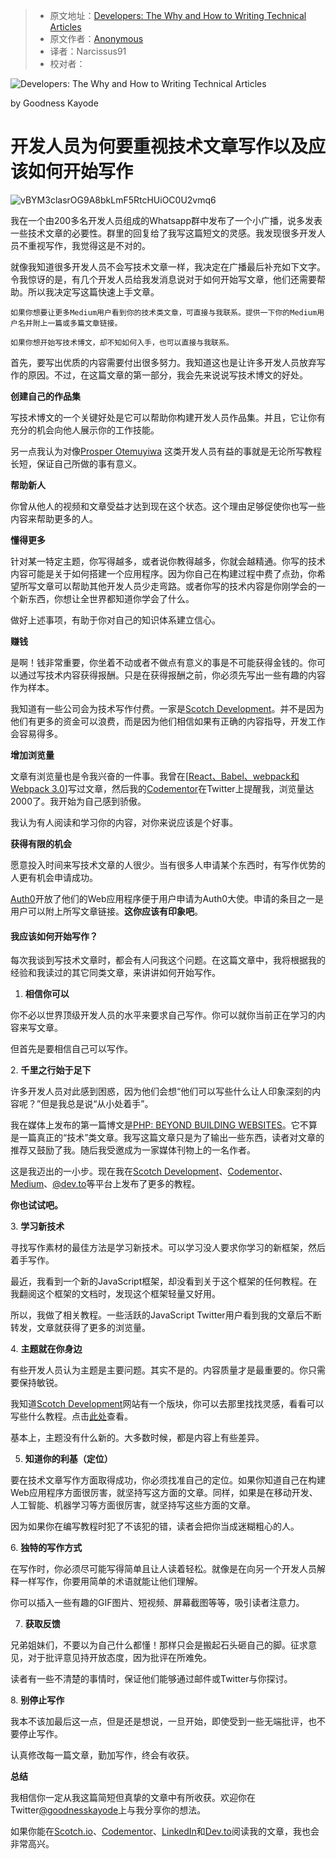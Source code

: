 > -  原文地址：[Developers: The Why and How to Writing Technical Articles](https://www.freecodecamp.org/news/developers-the-why-and-how-to-writing-technical-articles-54e824789ef6/)
> -  原文作者：[Anonymous](https://www.freecodecamp.orgAnonymous)
> -  译者：Narcissus91
> -  校对者：

![Developers: The Why and How to Writing Technical Articles](https://cdn-media-1.freecodecamp.org/images/1*9oDjve1kBfhr0xw7p4gwRQ.jpeg)

by Goodness Kayode

# 开发人员为何要重视技术文章写作以及应该如何开始写作

![vBYM3clasrOG9A8bkLmF5RtcHUiOC0U2vmq6](https://cdn-media-1.freecodecamp.org/images/vBYM3clasrOG9A8bkLmF5RtcHUiOC0U2vmq6)

我在一个由200多名开发人员组成的Whatsapp群中发布了一个小广播，说多发表一些技术文章的必要性。群里的回复给了我写这篇短文的灵感。我发现很多开发人员不重视写作，我觉得这是不对的。

就像我知道很多开发人员不会写技术文章一样，我决定在广播最后补充如下文字。令我惊讶的是，有几个开发人员给我发消息说对于如何开始写文章，他们还需要帮助。所以我决定写这篇快速上手文章。

```
如果你想要让更多Medium用户看到你的技术类文章，可直接与我联系。提供一下你的Medium用户名并附上一篇或多篇文章链接。
```

```
如果你想开始写技术博文，却不知如何入手，也可以直接与我联系。
```

首先，要写出优质的内容需要付出很多努力。我知道这也是让许多开发人员放弃写作的原因。不过，在这篇文章的第一部分，我会先来说说写技术博文的好处。

**创建自己的作品集**

写技术博文的一个关键好处是它可以帮助你构建开发人员作品集。并且，它让你有充分的机会向他人展示你的工作技能。

另一点我认为对像[Prosper Otemuyiwa](https://www.freecodecamp.org/news/developers-the-why-and-how-to-writing-technical-articles-54e824789ef6/undefined) 这类开发人员有益的事就是无论所写教程长短，保证自己所做的事有意义。

**帮助新人**

你曾从他人的视频和文章受益才达到现在这个状态。这个理由足够促使你也写一些内容来帮助更多的人。

**懂得更多**

针对某一特定主题，你写得越多，或者说你教得越多，你就会越精通。你写的技术内容可能是关于如何搭建一个应用程序。因为你自己在构建过程中费了点劲，你希望所写文章可以帮助其他开发人员少走弯路。或者你写的技术内容是你刚学会的一个新东西，你想让全世界都知道你学会了什么。

做好上述事项，有助于你对自己的知识体系建立信心。

**赚钱**

是啊！钱非常重要，你坐着不动或者不做点有意义的事是不可能获得金钱的。你可以通过写技术内容获得报酬。只是在获得报酬之前，你必须先写出一些有趣的内容作为样本。

我知道有一些公司会为技术写作付费。一家是[Scotch Development](https://www.freecodecamp.org/news/developers-the-why-and-how-to-writing-technical-articles-54e824789ef6/undefined)。并不是因为他们有更多的资金可以浪费，而是因为他们相信如果有正确的内容指导，开发工作会容易得多。

**增加浏览量**

文章有浏览量也是令我兴奋的一件事。我曾在\[[React、Babel、webpack和Webpack 3.0](https://www.codementor.io/goodnesskay/setting-up-react-with-webpack-3-0-yarn-and-babel-9ftd5phqz)\]写过文章，然后我的[Codementor](https://www.freecodecamp.org/news/developers-the-why-and-how-to-writing-technical-articles-54e824789ef6/undefined)在Twitter上提醒我，浏览量达2000了。我开始为自己感到骄傲。

我认为有人阅读和学习你的内容，对你来说应该是个好事。

**获得有限的机会**

愿意投入时间来写技术文章的人很少。当有很多人申请某个东西时，有写作优势的人更有机会申请成功。

[Auth0](https://www.freecodecamp.org/news/developers-the-why-and-how-to-writing-technical-articles-54e824789ef6/undefined)开放了他们的Web应用程序便于用户申请为Auth0大使。申请的条目之一是用户可以附上所写文章链接。**这你应该有印象吧**。

#### **我应该如何开始写作？**

每次我谈到写技术文章时，都会有人问我这个问题。在这篇文章中，我将根据我的经验和我读过的其它同类文章，来讲讲如何开始写作。

1.  **相信你可以**

你不必以世界顶级开发人员的水平来要求自己写作。你可以就你当前正在学习的内容来写文章。

但首先是要相信自己可以写作。

2\. **千里之行始于足下**

许多开发人员对此感到困惑，因为他们会想“他们可以写些什么让人印象深刻的内容呢？”但是我总是说“从小处着手”。

我在媒体上发布的第一篇博文是[PHP: BEYOND BUILDING WEBSITES](https://aboveintelligent.com/php-beyond-building-websites-207520c98d9f)。它不算是一篇真正的“技术”类文章。我写这篇文章只是为了输出一些东西，读者对文章的推荐又鼓励了我。随后我受邀成为一家媒体刊物上的一名作者。

这是我迈出的一小步。现在我在[Scotch Development](https://www.freecodecamp.org/news/developers-the-why-and-how-to-writing-technical-articles-54e824789ef6/undefined)、[Codementor](https://www.freecodecamp.org/news/developers-the-why-and-how-to-writing-technical-articles-54e824789ef6/undefined)、[Medium](https://www.freecodecamp.org/news/developers-the-why-and-how-to-writing-technical-articles-54e824789ef6/undefined)、[@dev.to](https://dev.to/)等平台上发布了更多的教程。

**你也试试吧。**

3\. **学习新技术**

寻找写作素材的最佳方法是学习新技术。可以学习没人要求你学习的新框架，然后着手写作。

最近，我看到一个新的JavaScript框架，却没看到关于这个框架的任何教程。在我翻阅这个框架的文档时，发现这个框架轻量又好用。

所以，我做了相关教程。一些活跃的JavaScript Twitter用户看到我的文章后不断转发，文章就获得了更多的浏览量。

4\. **主题就在你身边**

有些开发人员认为主题是主要问题。其实不是的。内容质量才是最重要的。你只需要保持敏锐。

我知道[Scotch Development](https://www.freecodecamp.org/news/developers-the-why-and-how-to-writing-technical-articles-54e824789ef6/undefined)网站有一个版块，你可以去那里找找灵感，看看可以写些什么教程。点击[此处](http://scotch.io/ideas)查看。

基本上，主题没有什么新的。大多数时候，都是内容上有些差异。

5. **知道你的利基（定位）**

要在技术文章写作方面取得成功，你必须找准自己的定位。如果你知道自己在构建Web应用程序方面很厉害，就坚持写这方面的文章。同样，如果是在移动开发、人工智能、机器学习等方面很厉害，就坚持写这些方面的文章。

因为如果你在编写教程时犯了不该犯的错，读者会把你当成迷糊粗心的人。

6\. **独特的写作方式**

在写作时，你必须尽可能写得简单且让人读着轻松。就像是在向另一个开发人员解释一样写作，你要用简单的术语就能让他们理解。

你可以插入一些有趣的GIF图片、短视频、屏幕截图等等，吸引读者注意力。

7. **获取反馈**

兄弟姐妹们，不要以为自己什么都懂！那样只会是搬起石头砸自己的脚。征求意见，对于批评意见持开放态度，因为批评在所难免。

读者有一些不清楚的事情时，保证他们能够通过邮件或Twitter与你探讨。

8\. **别停止写作**

我本不该加最后这一点，但是还是想说，一旦开始，即使受到一些无端批评，也不要停止写作。

认真修改每一篇文章，勤加写作，终会有收获。

**总结**

我相信你一定从我这篇简短但真挚的文章中有所收获。欢迎你在Twitter[@goodnesskayode](https://twitter.com/goodnesskayode)上与我分享你的想法。

如果你能在[Scotch.io](https://scotch.io/@goodnesskay)、[Codementor](https://www.codementor.io/goodnesskay/posts)、[LinkedIn](https://www.linkedin.com/in/goodness-toluwanimi-kayode/detail/recent-activity/posts/)和[Dev.to](https://dev.to/goodnesskay)阅读我的文章，我也会非常高兴。

